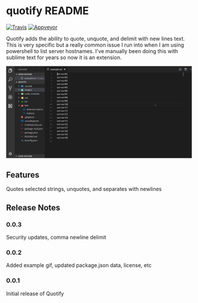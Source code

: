 # quotify README
[![Travis](https://travis-ci.org/alanmbarr/vscode-quotify.svg?branch=master)](https://travis-ci.org/alanmbarr/vscode-quotify)
[![Appveyor](https://ci.appveyor.com/api/projects/status/j7k6toji4go5o6bj?svg=true)](https://ci.appveyor.com/project/alanmbarr/vscode-quotify)

Quotify adds the ability to quote, unquote, and delimit with new lines text.
This is very specific but a really common issue I run into when I am using powershell to list server hostnames.
I've manually been doing this with sublime text for years so now it is an extension.

![Example](images/example.gif)

## Features
Quotes selected strings, unquotes, and separates with newlines

## Release Notes

### 0.0.3
Security updates, comma newline delimit

### 0.0.2
Added example gif, updated package.json data, license, etc

### 0.0.1

Initial release of Quotify
